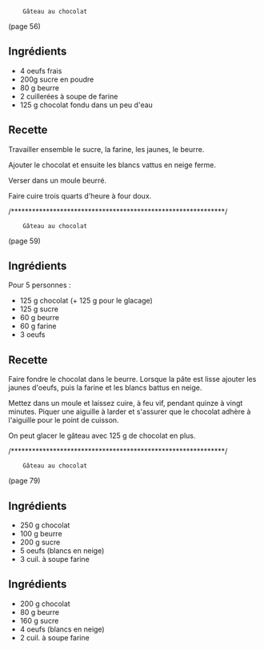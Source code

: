 		Gâteau au chocolat

(page 56)

## Ingrédients
* 4 oeufs frais
* 200g sucre en poudre
* 80 g beurre
* 2 cuillerées à soupe de farine
* 125 g chocolat fondu dans un peu d'eau

## Recette
Travailler ensemble le sucre, la farine, les jaunes, le beurre.

Ajouter le chocolat et ensuite les blancs vattus en neige ferme.

Verser dans un moule beurré.

Faire cuire trois quarts d'heure à four doux.

/*************************************************************/

		Gâteau au chocolat

(page 59)

## Ingrédients
Pour 5 personnes :
* 125 g chocolat (+ 125 g pour le glacage)
* 125 g sucre
*  60 g beurre
*  60 g farine
*   3 oeufs

## Recette
Faire fondre le chocolat dans le beurre. Lorsque la pâte est lisse
ajouter les jaunes d'oeufs, puis la farine et les blancs battus en
neige.

Mettez dans un moule et laissez cuire, à feu vif, pendant quinze à
vingt minutes. Piquer une aiguille à larder et s'assurer que le
chocolat adhère à l'aiguille pour le point de cuisson.

On peut glacer le gâteau avec 125 g de chocolat en plus.

/*************************************************************/

		Gâteau au chocolat

(page 79)

## Ingrédients
* 250 g chocolat
* 100 g beurre
* 200 g sucre
*   5 oeufs (blancs en neige)
*   3 cuil. à soupe farine

## Ingrédients
* 200 g chocolat
*  80 g beurre
* 160 g sucre
*   4 oeufs (blancs en neige)
*   2 cuil. à soupe farine
